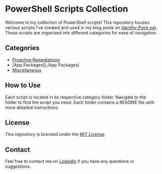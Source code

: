 # PowerShell Scripts Collection

Welcome to my collection of PowerShell scripts! This repository houses various scripts I've created and used in my blog posts on [Identity-Point.net](https://identity-point.net/). These scripts are organized into different categories for ease of navigation.

## Categories

- [Proactive Remediations](./ProactiveRemediations)
- [App Packages](./App Packages)
- [Miscellaneous](./Miscellaneous)

## How to Use

Each script is located in its respective category folder. Navigate to the folder to find the script you need. Each folder contains a README file with more detailed instructions.

## License

This repository is licensed under the [MIT License](./LICENSE).

## Contact

Feel free to contact me on [LinkedIn](https://www.linkedin.com/in/damianayres/) if you have any questions or suggestions.
